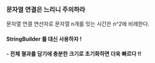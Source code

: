 ### 문자열 연결은 느리니 주의하라

문자열 연결 연산자로 문자열 n개를 잇는 시간은 n^2에 비례한다.

#### StringBuilder 를 대신 사용하자 !

**- 전체 졀과를 담기에 충분한 크기로 초기화하면 더욱 빠르다 !!**

